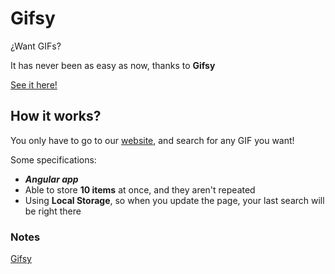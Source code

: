 # Gifsy
¿Want GIFs?

It has never been as easy as now, thanks to **Gifsy**

[See it here!](https://gifsy.netlify.app/)

## How it works?
You only have to go to our [website](https://gifsy.netlify.app/), and search for any GIF you want!

Some specifications:

 - ***Angular app***
 - Able to store **10 items** at once, and they aren't repeated
 - Using **Local Storage**, so when you update the page, your last search will be right there

### Notes
[Gifsy](https://docs.google.com/document/d/1Q0_zp4hTQf6tdX268ACCaiMoEI1-RmngaIi9LEMSC1A/edit?usp=sharing)
